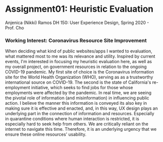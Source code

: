 # Assignment01: Heuristic Evaluation
Anjenica (Nikki) Ramos
DH 150: User Experience Design, Spring 2020 - Prof. Cho

### Working Interest: Coronavirus Resource Site Improvement
When deciding what kind of public websites/apps I wanted to evaluation, what mattered most to me was its relevance and utility. Inspired by current events, I'm interested in focusing my heuristic evaluation here, as well as my overall project, on government resources in relation to the ongoing COVID-19 pandemic. My first site of choice is the Coronavirus information site for the World Health Organization (WHO), serving as as a trustworthy international source on COVID-19. The second is the state of California's re-employment initiative, which seeks to find jobs for those whose employments were affected by the pandemic.
In real time, we are seeing the pivotal role of information (and misinformation) in influencing public action. I believe the manner this information is conveyed its also key in making sure it is effective and enacted, and, in this way, UX design plays an underlying part in the connection of information and resources. Especially in quarantine conditions where human interaction is restricted, it is especially hard to seek help from others. We are critically reliant on the internet to navigate this time. Therefore, it is an underlying urgency that we ensure these online resources' usability.  
